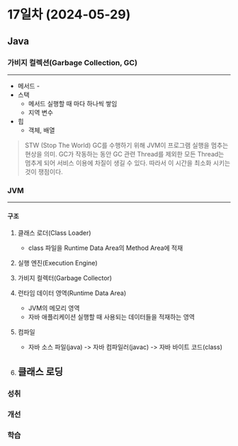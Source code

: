 # 17일차 (2024-05-29)

## Java

### 가비지 컬렉션(Garbage Collection, GC)

---
- 메서드 - 
- 스택 
   - 메서드 실행할 때 마다 하나씩 쌓임
   - 지역 변수
- 힙 
  - 객체, 배열

> STW (Stop The World) GC를 수행하기 위해 JVM이 프로그램 실행을 멈추는 현상을 의미.
GC가 작동하는 동안 GC 관련 Thread를 제외한 모든 Thread는 멈추게 되어 서비스 이용에 차질이 생길
수 있다. 따라서 이 시간을 최소화 시키는 것이 쟁점이다.

### JVM

---

#### 구조
1. 클래스 로더(Class Loader)
   - class 파일을 Runtime Data Area의 Method Area에 적재
2. 실행 엔진(Execution Engine)
3. 가비지 컬렉터(Garbage Collector)
4. 런타임 데이터 영역(Runtime Data Area)
   - JVM의 메모리 영역
   - 자바 애플리케이션 실행할 때 사용되는 데이터들을 적재하는 영역


1. 컴파일
   - 자바 소스 파일(java) -> 자바 컴파일러(javac) -> 자바 바이트 코드(class)
2. 클래스 로딩
   -

### 성취

### 개선

### 학습
